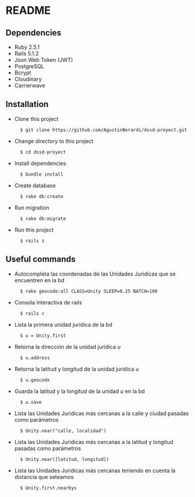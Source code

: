 # README

## Dependencies
- Ruby 2.5.1
- Rails 5.1.2
- Json Web Token (JWT)
- PostgreSQL
- Bcrypt
- Cloudinary
- Carrierwave

## Installation
- Clone this project

        $ git clone https://github.com/AgustinBerardi/dssd-proyect.git
        
- Change directory to this project

        $ cd dssd-proyect

- Install dependencies

        $ bundle install

- Create database

        $ rake db:create
        
- Run migration

        $ rake db:migrate
        
- Run this project
        
        $ rails s
        
## Useful commands 
- Autocompleta las coordenadas de las Unidades Juridicas que se encuentren en la bd

        $ rake geocode:all CLASS=Unity SLEEP=0.25 BATCH=100
        
- Consola interactiva de rails

        $ rails c

- Lista la primera unidad jurídica de la bd

        $ u = Unity.first 
        
- Retorna la dirección de la unidad juridica *u*

        $ u.address

- Retorna la latitud y longitud de la unidad juridica *u*

        $ u.geocode

- Guarda la latitud y la longitud de la unidad *u* en la bd

        $ u.save

- Lista las Unidades Juridicas más cercanas a la calle y ciudad pasadas como parámetros

        $ Unity.near("calle, localidad")
        
- Lista las Unidades Juridicas más cercanas a la latitud y longitud pasadas como parámetros

        $ Unity.near([latitud, longitud])

- Lista las Unidades Juridicas más cercanas teniendo en cuenta la distancia que seteamos

        $ Unity.first.nearbys
